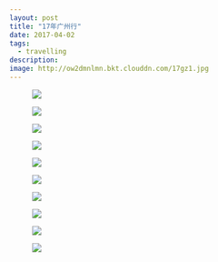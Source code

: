 ```yaml
---
layout: post
title: "17年广州行"
date: 2017-04-02
tags:
  - travelling
description: 
image: http://ow2dmnlmn.bkt.clouddn.com/17gz1.jpg
---
```

<figure>
  <img src="http://ow2dmnlmn.bkt.clouddn.com/17gz2.jpg"/>
</figure>
<figure>
  <img src="http://ow2dmnlmn.bkt.clouddn.com/17gz3.jpg"/>
</figure>
<figure>
  <img src="http://ow2dmnlmn.bkt.clouddn.com/17gz4.jpg"/>
</figure>
<figure>
  <img src="http://ow2dmnlmn.bkt.clouddn.com/17gz5.jpg"/>
</figure>
<figure>
  <img src="http://ow2dmnlmn.bkt.clouddn.com/17gz6.jpg"/>
</figure>
<figure>
  <img src="http://ow2dmnlmn.bkt.clouddn.com/17gz7.jpg"/>
</figure>
<figure>
  <img src="http://ow2dmnlmn.bkt.clouddn.com/17gz8.jpg"/>
</figure>
<figure>
  <img src="http://ow2dmnlmn.bkt.clouddn.com/17gz9.jpg"/>
</figure>
<figure>
  <img src="http://ow2dmnlmn.bkt.clouddn.com/17gz10.jpg"/>
</figure>
<figure>
  <img src="http://ow2dmnlmn.bkt.clouddn.com/17gz11.jpg"/>
</figure>